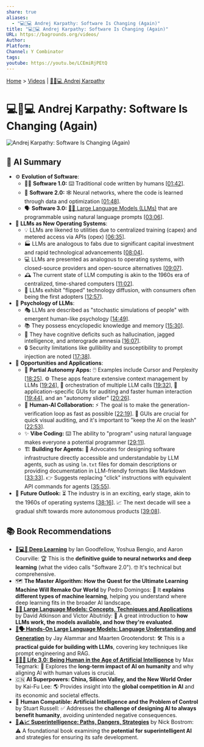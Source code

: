 ```yaml
---
share: true
aliases:
  - "💻🔄💻 Andrej Karpathy: Software Is Changing (Again)"
title: "💻🔄💻 Andrej Karpathy: Software Is Changing (Again)"
URL: https://bagrounds.org/videos/
Author: 
Platform: 
Channel: Y Combinator
tags: 
youtube: https://youtu.be/LCEmiRjPEtQ
---
```

[Home](../index.md) > [Videos](./index.md) | [🤖🧠💻 Andrej Karpathy](../people/andrej-karpathy.md)  
# 💻🔄💻 Andrej Karpathy: Software Is Changing (Again)  
![Andrej Karpathy: Software Is Changing (Again)](https://youtu.be/LCEmiRjPEtQ)  
  
## 🤖 AI Summary  
* ⚙️ **Evolution of Software**:  
    * 👨‍💻 **Software 1.0:** ⌨️ Traditional code written by humans \[[01:42](http://www.youtube.com/watch?v=LCEmiRjPEtQ&t=102)\].  
    * 🧠 **Software 2.0:** 🕸️ Neural networks, where the code is learned through data and optimization \[[01:48](http://www.youtube.com/watch?v=LCEmiRjPEtQ&t=108)\].  
    * 🗣️ **Software 3.0:** [🤖🦜 Large Language Models (LLMs)](../topics/large-language-models.md) that are programmable using natural language prompts \[[03:06](http://www.youtube.com/watch?v=LCEmiRjPEtQ&t=186)\].  
* 🏢 **LLMs as New Operating Systems**:  
    * 💡 LLMs are likened to utilities due to centralized training (capex) and metered access via APIs (opex) \[[06:35](http://www.youtube.com/watch?v=LCEmiRjPEtQ&t=395)\].  
    * 🏭 LLMs are analogous to fabs due to significant capital investment and rapid technological advancements \[[08:04](http://www.youtube.com/watch?v=LCEmiRjPEtQ&t=484)\].  
    * 💻 LLMs are presented as analogous to operating systems, with closed-source providers and open-source alternatives \[[09:07](http://www.youtube.com/watch?v=LCEmiRjPEtQ&t=547)\].  
    * 🕰️ The current state of LLM computing is akin to the 1960s era of centralized, time-shared computers \[[11:02](http://www.youtube.com/watch?v=LCEmiRjPEtQ&t=662)\].  
    * 🔄 LLMs exhibit "flipped" technology diffusion, with consumers often being the first adopters \[[12:57](http://www.youtube.com/watch?v=LCEmiRjPEtQ&t=777)\].  
* 🧠 **Psychology of LLMs**:  
    * 🎭 LLMs are described as "stochastic simulations of people" with emergent human-like psychology \[[14:49](http://www.youtube.com/watch?v=LCEmiRjPEtQ&t=889)\].  
    * 📚 They possess encyclopedic knowledge and memory \[[15:30](http://www.youtube.com/watch?v=LCEmiRjPEtQ&t=930)\].  
    * 🤕 They have cognitive deficits such as hallucination, jagged intelligence, and anterograde amnesia \[[16:07](http://www.youtube.com/watch?v=LCEmiRjPEtQ&t=967)\].  
    * 🔒 Security limitations like gullibility and susceptibility to prompt injection are noted \[[17:38](http://www.youtube.com/watch?v=LCEmiRjPEtQ&t=1058)\].  
* 🚀 **Opportunities and Applications**:  
    * 🤖 **Partial Autonomy Apps:** 🖱️ Examples include Cursor and Perplexity \[[18:25](http://www.youtube.com/watch?v=LCEmiRjPEtQ&t=1105)\]. ⚙️ These apps feature extensive context management by LLMs \[[19:24](http://www.youtube.com/watch?v=LCEmiRjPEtQ&t=1164)\], 🔗 orchestration of multiple LLM calls \[[19:32](http://www.youtube.com/watch?v=LCEmiRjPEtQ&t=1172)\], 🎨 application-specific GUIs for auditing and faster human interaction \[[19:44](http://www.youtube.com/watch?v=LCEmiRjPEtQ&t=1184)\], and an "autonomy slider" \[[20:26](http://www.youtube.com/watch?v=LCEmiRjPEtQ&t=1226)\].  
    * 🤝 **Human-AI Collaboration:** ⚡ The goal is to make the generation-verification loop as fast as possible \[[22:19](http://www.youtube.com/watch?v=LCEmiRjPEtQ&t=1339)\]. 🎨 GUIs are crucial for quick visual auditing, and it's important to "keep the AI on the leash" \[[22:53](http://www.youtube.com/watch?v=LCEmiRjPEtQ&t=1373)\].  
    * ✨ **Vibe Coding:** ⌨️ The ability to "program" using natural language makes everyone a potential programmer \[[29:11](http://www.youtube.com/watch?v=LCEmiRjPEtQ&t=1751)\].  
    * 🏗️ **Building for Agents:** 🧱 Advocates for designing software infrastructure directly accessible and understandable by LLM agents, such as using `lm.txt` files for domain descriptions or providing documentation in LLM-friendly formats like Markdown \[[33:33](http://www.youtube.com/watch?v=LCEmiRjPEtQ&t=2013)\]. 👉 Suggests replacing "click" instructions with equivalent API commands for agents \[[35:55](http://www.youtube.com/watch?v=LCEmiRjPEtQ&t=2155)\].  
* 🔮 **Future Outlook:** ⏳ The industry is in an exciting, early stage, akin to the 1960s of operating systems \[[38:16](http://www.youtube.com/watch?v=LCEmiRjPEtQ&t=2296)\]. 📈 The next decade will see a gradual shift towards more autonomous products \[[39:08](http://www.youtube.com/watch?v=LCEmiRjPEtQ&t=2348)\].  
  
## 📚 Book Recommendations  
* **[🧠💻🤖 Deep Learning](../books/deep-learning.md)** by Ian Goodfellow, Yoshua Bengio, and Aaron Courville: 🏆 This is the **definitive guide to neural networks and deep learning** (what the video calls "Software 2.0"). 🤓 It's technical but comprehensive.  
* 🗺️ **The Master Algorithm: How the Quest for the Ultimate Learning Machine Will Remake Our World** by Pedro Domingos: 🧩 It **explains different types of machine learning**, helping you understand where deep learning fits in the broader AI landscape.  
* **[🤖🦜 Large Language Models: Concepts, Techniques and Applications](../books/large-language-models-concepts-techniques-and-applications.md)** by David Atkinson and Victor Abutridy: 📖 A great introduction to **how LLMs work, the models available, and how they're evaluated**.  
* **[🤖🗣️ Hands-On Large Language Models: Language Understanding and Generation](../books/hands-on-large-language-models-language-understanding-and-generation.md)** by Jay Alammar and Maarten Grootendorst: 🛠️ This is a **practical guide for building with LLMs**, covering key techniques like prompt engineering and RAG.  
* **[🧬👥💾 Life 3.0: Being Human in the Age of Artificial Intelligence](../books/life-3-0.md)** by Max Tegmark: 🤔 Explores the **long-term impact of AI on humanity** and why aligning AI with human values is crucial.  
* 🇨🇳 **AI Superpowers: China, Silicon Valley, and the New World Order** by Kai-Fu Lee: 🌎 Provides insight into the **global competition in AI** and its economic and societal effects.  
* 🤖 **Human Compatible: Artificial Intelligence and the Problem of Control** by Stuart Russell: ✅ Addresses the **challenge of designing AI to always benefit humanity**, avoiding unintended negative consequences.  
* **[🤖⚠️📈 Superintelligence: Paths, Dangers, Strategies](../books/superintelligence-paths-dangers-strategies.md)** by Nick Bostrom: ⚠️ A foundational book examining the **potential for superintelligent AI** and strategies for ensuring its safe development.